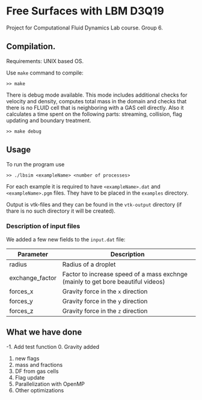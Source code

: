 # Free Surfaces with LBM D3Q19
Project for Computational Fluid Dynamics Lab course. Group 6.

## Compilation.

Requirements: UNIX based OS.

Use ```make``` command to compile:
```
>> make
```

There is debug mode available. This mode includes additional checks for velocity and density, computes total mass in the domain and checks that there is no FLUID cell that is neighboring with a GAS cell directly. Also it calculates a time spent on the following parts: streaming, collision, flag updating and boundary treatment. 
```
>> make debug
```
## Usage
To run the program use
```
>> ./lbsim <exampleName> <number of processes>
```
For each example it is required to have ```<exampleName>.dat``` and ```<exampleName>.pgm``` files. They have to be placed in the ```examples``` directory.

Output is vtk-files and they can be found in the ```vtk-output``` directory (if thare is no such directory it will be created).

### Description of input files
We added a few new fields to the ```input.dat``` file:

| Parameter | Description |
| --- | --- |
|radius| Radius of a droplet|
|exchange_factor| Factor to increase speed of a mass exchnge (mainly to get bore beautiful videos) |
|forces_x| Gravity force in the ```x``` direction |
|forces_y| Gravity force in the ```y``` direction |
|forces_z| Gravity force in the ```z``` direction |

## What we have done
-1. Add test function
0. Gravity added
1. new flags
2. mass and fractions
3. DF from gas cells
4. Flag update
5. Parallelization with OpenMP
6. Other optimizations
